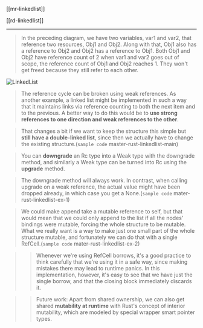 
[[mr-linkedlist]]

[[rd-linkedlist]]

---

> In the preceding diagram, we have two variables, var1 and var2, that reference two resources, Obj1 and Obj2. Along with that, Obj1 also has a reference to Obj2 and Obj2 has a reference to Obj1. Both Obj1 and Obj2 have reference count of 2 when var1 and var2 goes out of scope, the reference count of Obj1 and Obj2 reaches 1. They won't get freed because they still refer to each other.

![LinkedList](../../../../rust/assets/images/tree-linkedlist.JPG)

> The reference cycle can be broken using weak references. As another example, a linked list might be implemented in such a way that it maintains links via reference counting to both the next item and to the previous. A better way to do this would be to **use strong references to one direction and weak references to the other**.

> That changes a bit if we want to keep the structure this simple but **still have a double-linked list**, since then we actually have to change the existing structure.(`sample code` master-rust-linkedlist-main)

> You can **downgrade** an Rc<T> type into a Weak<T> type with the downgrade method, and similarly a Weak<T> type can be turned into Rc<T> using the **upgrade** method.

>  The downgrade method will always work. In contrast, when calling upgrade on a weak reference, the actual value might have been dropped already, in which case you get a None.(`sample code` mater-rust-linkedlist-ex-1)


> We could make append take a mutable reference to self, but that would mean that we could only append to the list if all the nodes' bindings were mutable, forcing the whole structure to be mutable. What we really want is a way to make just one small part of the whole structure mutable, and fortunately we can do that with a single RefCell.(`sample code` mater-rust-linkedlist-ex-2)

>> Whenever we're using RefCell borrows, it's a good practice to think carefully that we're using it in a safe way, since making mistakes there may lead to runtime panics. In this implementation, however, it's easy to see that we have just the single borrow, and that the closing block immediately discards it.

>> Future work: Apart from shared ownership, we can also get shared **mutability at runtime** with Rust's concept of interior mutability, which are modeled by special wrapper smart pointer types.
